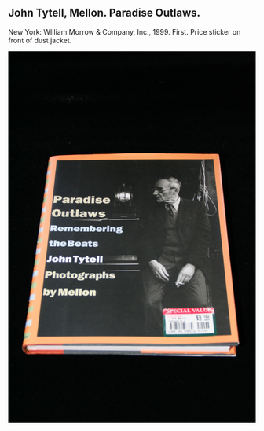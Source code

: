 ## John Tytell, Mellon. Paradise Outlaws.

New York: WIlliam Morrow & Company, Inc., 1999. First. Price sticker on front of dust jacket. 

![Paradise Outlaws](../assets/images/paradise-outlaws-1.jpg)
